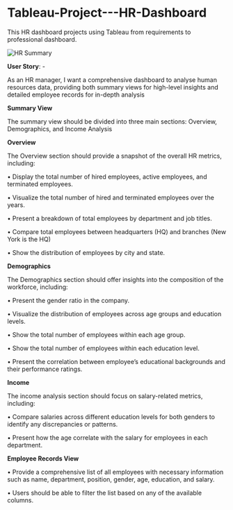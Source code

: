 # Tableau-Project---HR-Dashboard
This HR dashboard projects using Tableau from requirements to professional dashboard.

![HR Summary](https://github.com/user-attachments/assets/c1d2bb24-f786-4768-9b42-c473b0496e40)


**User Story**: -

As an HR manager, I want a comprehensive dashboard to analyse human resources data, providing both summary views for high-level insights and detailed employee records for in-depth analysis

**Summary View**

The summary view should be divided into three main sections: Overview, Demographics, and Income Analysis

**Overview**

The Overview section should provide a snapshot of the overall HR metrics, including:

•	Display the total number of hired employees, active employees, and terminated employees.

•	Visualize the total number of hired and terminated employees over the years.

•	Present a breakdown of total employees by department and job titles.

•	Compare total employees between headquarters (HQ) and branches (New York is the HQ)

•	Show the distribution of employees by city and state.

**Demographics**

The Demographics section should offer insights into the composition of the workforce, including:

•	Present the gender ratio in the company.

•	Visualize the distribution of employees across age groups and education levels.

•	Show the total number of employees within each age group.

•	Show the total number of employees within each education level.

•	Present the correlation between employee’s educational backgrounds and their performance ratings.

**Income**

The income analysis section should focus on salary-related metrics, including:

•	Compare salaries across different education levels for both genders to identify any discrepancies or patterns.

•	Present how the age correlate with the salary for employees in each department.

**Employee Records View**

•	Provide a comprehensive list of all employees with necessary information such as name, department, position, gender, age, education, and salary.

•	Users should be able to filter the list based on any of the available columns.
